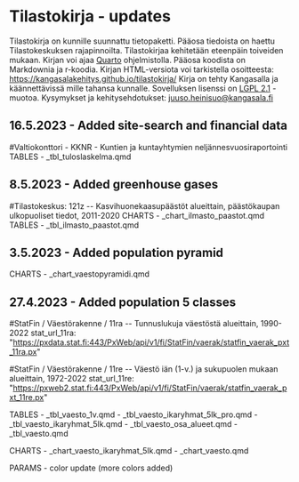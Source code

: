 # Tilastokirja - updates

Tilastokirja on kunnille suunnattu tietopaketti. Pääosa tiedoista on haettu Tilastokeskuksen rajapinnoilta. Tilastokirjaa kehitetään eteenpäin toiveiden mukaan.
Kirjan voi ajaa [Quarto](https://quarto.org/) ohjelmistolla. Pääosa koodista on Markdownia ja r-koodia. Kirjan HTML-versiota voi tarkistella osoitteesta: https://kangasalakehitys.github.io/tilastokirja/
Kirja on tehty Kangasalla ja käännettävissä mille tahansa kunnalle. Sovelluksen lisenssi on [LGPL 2.1](https://www.gnu.org/licenses/old-licenses/lgpl-2.1.en.html) - muotoa. Kysymykset ja kehitysehdotukset: [juuso.heinisuo@kangasala.fi](juuso.heinisuo@kangasala.fi)

## 16.5.2023 - Added site-search and financial data
#Valtiokonttori - KKNR - Kuntien ja kuntayhtymien neljännesvuosiraportointi
TABLES - \_tbl_tuloslaskelma.qmd

## 8.5.2023 - Added greenhouse gases
#Tilastokeskus: 121z -- Kasvihuonekaasupäästöt alueittain, päästökaupan ulkopuoliset tiedot, 2011-2020
CHARTS - \_chart_ilmasto_paastot.qmd
TABLES - \_tbl_ilmasto_paastot.qmd

## 3.5.2023 - Added population pyramid

CHARTS - \_chart_vaestopyramidi.qmd

## 27.4.2023 - Added population 5 classes

#StatFin / Väestörakenne / 11ra -- Tunnuslukuja väestöstä alueittain, 1990-2022 stat_url_11ra: "https://pxdata.stat.fi:443/PxWeb/api/v1/fi/StatFin/vaerak/statfin_vaerak_pxt_11ra.px"

#StatFin / Väestörakenne / 11re -- Väestö iän (1-v.) ja sukupuolen mukaan alueittain, 1972-2022 stat_url_11re: "https://pxweb2.stat.fi:443/PxWeb/api/v1/fi/StatFin/vaerak/statfin_vaerak_pxt_11re.px"

TABLES - \_tbl_vaesto_1v.qmd - \_tbl_vaesto_ikaryhmat_5lk_pro.qmd - \_tbl_vaesto_ikaryhmat_5lk.qmd - \_tbl_vaesto_osa_alueet.qmd - \_tbl_vaesto.qmd

CHARTS - \_chart_vaesto_ikaryhmat_5lk.qmd - \_chart_vaesto.qmd

PARAMS - color update (more colors added)
